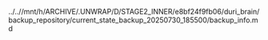 ../..//mnt/h/ARCHIVE/.UNWRAP/D/STAGE2_INNER/e8bf24f9fb06/duri_brain/backup_repository/current_state_backup_20250730_185500/backup_info.md